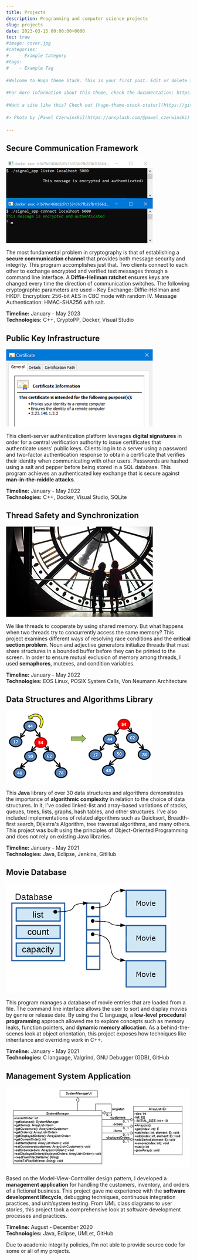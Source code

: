 ```yaml
---
title: Projects
description: Programming and computer science projects
slug: projects
date: 2023-03-15 00:00:00+0000
toc: true
#image: cover.jpg
#categories:
#    - Example Category
#tags:
#    - Example Tag

#Welcome to Hugo theme Stack. This is your first post. Edit or delete it, then start writing!

#For more information about this theme, check the documentation: https://docs.stack.jimmycai.com/

#Want a site like this? Check out [hugo-theme-stack-stater](https://github.com/CaiJimmy/#hugo-theme-stack-starter)

#> Photo by [Pawel Czerwinski](https://unsplash.com/@pawel_czerwinski) on [Unsplash](https://#unsplash.com/)

---
```


## Secure Communication Framework

![ ](signal.jpg)

The most fundamental problem in cryptography is that of establishing a **secure communication channel** that provides both message security and integrity. This program accomplishes just that. Two clients connect to each other to exchange encrypted and verified text messages through a command line interface. A **Diffie-Hellman ratchet** ensures keys are changed every time the direction of communication switches. The following cryptographic parameters are used – Key Exchange: Diffie-Hellman and HKDF. Encryption: 256-bit AES in CBC mode with random IV. Message Authentication: HMAC-SHA256 with salt.

**Timeline:** January - May 2023  
**Technologies:** C++, CryptoPP, Docker, Visual Studio

## Public Key Infrastructure

![ ](certificate.jpg)

This client-server authentication platform leverages **digital signatures** in order for a central verification authority to issue certificates that authenticate users' public keys. Clients log in to a server using a password and two-factor authentication response to obtain a certificate that verifies their identity when communicating with other users. Passwords are hashed using a salt and pepper before being stored in a SQL database. This program achieves an authenticated key exchange that is secure against **man-in-the-middle attacks**.

**Timeline:** January - May 2022  
**Technologies:** C++, Docker, Visual Studio, SQLite

## Thread Safety and Synchronization

![ ](clock.jpg)

We like threads to cooperate by using shared memory. But what happens when two threads try to concurrently access the same memory? This project examines different ways of resolving race conditions and the **critical section problem**. Noun and adjective generators initialize threads that must share structures in a bounded buffer before they can be printed to the screen. In order to ensure mutual exclusion of memory among threads, I used **semaphores**, mutexes, and condition variables.

**Timeline:** January - May 2022  
**Technologies:** EOS Linux, POSIX System Calls, Von Neumann Architecture

## Data Structures and Algorithms Library

![ ](structures.jpg)

This **Java** library of over 30 data structures and algorithms demonstrates the importance of **algorithmic complexity** in relation to the choice of data structures. In it, I've coded linked-list and array-based variations of stacks, queues, trees, lists, graphs, hash tables, and other structures. I've also included implementations of related algorithms such as Quicksort, Breadth-first search, Dijkstra's Algorithm, tree traversal algorithms, and many others. This project was built using the principles of Object-Oriented Programming and does not rely on existing Java libraries.

**Timeline:** January - May 2021  
**Technologies:** Java, Eclipse, Jenkins, GitHub

## Movie Database

![ ](database.jpg)

This program manages a database of movie entries that are loaded from a file. The command line interface allows the user to sort and display movies by genre or release date. By using the C language, a **low-level procedural programming** approach allowed me to explore concepts such as memory leaks, function pointers, and **dynamic memory allocation**. As a behind-the-scenes look at object orientation, this project exposes how techniques like inheritance and overriding work in C++.

**Timeline:** January - May 2021  
**Technologies:** C language, Valgrind, GNU Debugger (GDB), GitHub

## Management System Application

![ ](management.jpg)

Based on the Model-View-Controller design pattern, I developed a **management application** for handling the customers, inventory, and orders of a fictional business. This project gave me experience with the **software development lifecycle**, debugging techniques, continuous integration practices, and unit/system testing. From UML class diagrams to user stories, this project took a comprehensive look at software development processes and practices.

**Timeline:** August - December 2020  
**Technologies:** Java, Eclipse, UMLet, GitHub

Due to academic integrity policies, I'm not able to provide source code for some or all of my projects.
